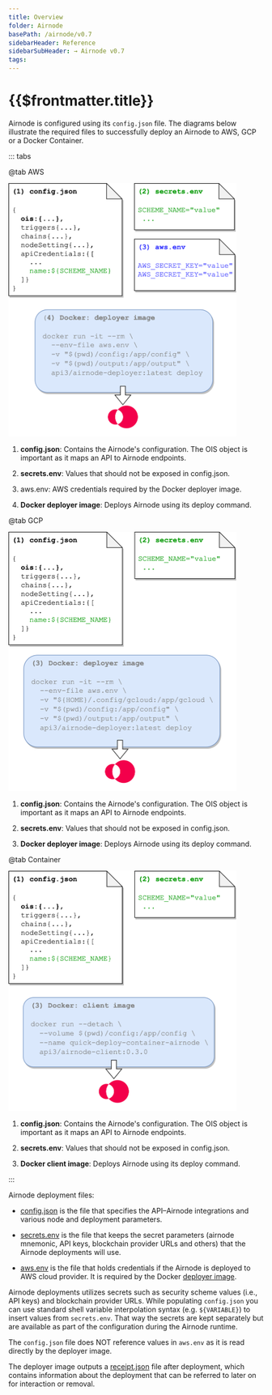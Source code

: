 ```yaml
---
title: Overview
folder: Airnode
basePath: /airnode/v0.7
sidebarHeader: Reference 
sidebarSubHeader: → Airnode v0.7
tags:
---
```


<!--TitleSpan>{{$frontmatter.folder}}</TitleSpan-->

<VersionPicklist/>

# {{$frontmatter.title}}

Airnode is configured using its `config.json` file. The diagrams below
illustrate the required files to successfully deploy an Airnode to AWS, GCP
or a Docker Container.


::: tabs

@tab AWS

<img src="/api-provider-overview-aws.png" style="width:450px;">

1. <p class="diagram-line"><b>config.json</b>: Contains the Airnode's configuration. The OIS object is important as it maps an API to Airnode endpoints.</p>
2. <p class="diagram-line" style="margin-top:10px;"><b>secrets.env</b>: Values that should not be exposed in config.json.</p>
3. <p class="diagram-line" style="margin-top:10px;">aws.env: AWS credentials required by the Docker deployer image.</p>
4. <p class="diagram-line" style="margin-top:10px;"><b>Docker deployer image</b>: Deploys Airnode using its deploy command.</p>

@tab GCP

<img src="/api-provider-overview-gcp.png" style="width:450px;">

1. <p class="diagram-line"><b>config.json</b>: Contains the Airnode's configuration. The OIS object is important as it maps an API to Airnode endpoints.</p>
2. <p class="diagram-line" style="margin-top:10px;"><b>secrets.env</b>: Values that should not be exposed in config.json.</p>
3. <p class="diagram-line" style="margin-top:10px;"><b>Docker deployer image</b>: Deploys Airnode using its deploy command.</p>



@tab Container

<img src="/api-provider-overview-container.png" style="width:450px;">

1. <p class="diagram-line" ><b>config.json</b>: Contains the Airnode's configuration. The OIS object is important as it maps an API to Airnode endpoints.</p>
2. <p class="diagram-line" style="margin-top:10px;"><b>secrets.env</b>: Values that should not be exposed in config.json.</p>
3. <p class="diagram-line" style="margin-top:10px;"><b>Docker client image</b>: Deploys Airnode using its deploy command.</p>

:::



Airnode deployment files:

- [config.json](./config-json.md) is the file that specifies the API–Airnode
  integrations and various node and deployment parameters.

- [secrets.env](./secrets-env.md) is the file that keeps the secret parameters
  (airnode mnemonic, API keys, blockchain provider URLs and others) that the
  Airnode deployments will use.

- [aws.env](./aws-env.md) is the file that holds credentials if the Airnode is
  deployed to AWS cloud provider. It is required by the Docker
  [deployer image](../../grp-providers/docker/deployer-image.md).

Airnode deployments utilizes secrets such as security scheme values (i.e., API
keys) and blockchain provider URLs. While populating `config.json` you can use
standard shell variable interpolation syntax (e.g. `${VARIABLE}`) to insert
values from `secrets.env`. That way the secrets are kept separately but are
available as part of the configuration during the Airnode runtime.

The `config.json` file does NOT reference values in `aws.env` as it is read
directly by the deployer image.

The deployer image outputs a [receipt.json](receipt-json.md) file after
deployment, which contains information about the deployment that can be referred
to later on for interaction or removal.
